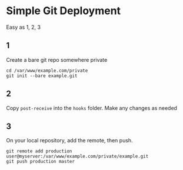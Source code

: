 # Simple Git Deployment

Easy as 1, 2, 3

## 1

Create a bare git repo somewhere private

    cd /var/www/example.com/private
    git init --bare example.git

## 2

Copy `post-receive` into the `hooks` folder. Make any changes as needed
 
## 3

On your local repository, add the remote, then push.

    git remote add production user@myserver:/var/www/example.com/private/example.git
    git push production master
